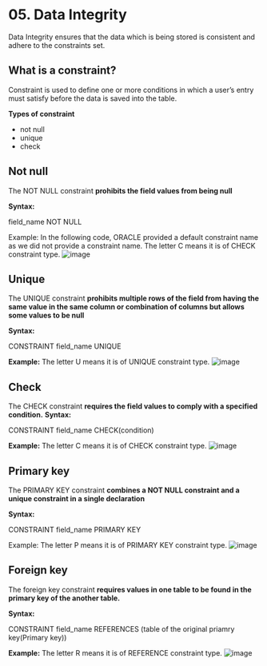 # 05. Data Integrity
Data Integrity ensures that the data which is being stored is consistent and adhere to the constraints set.

## What is a constraint?
Constraint is used to define one or more conditions in which a user’s entry must satisfy before the data is saved into the table.

**Types of constraint**
- not null
- unique
- check

## Not null
The NOT NULL constraint **prohibits the field values from being null**

**Syntax:**

field_name NOT NULL

Example:
In the following code, ORACLE provided a default constraint name as we did not provide a constraint name. The letter C means it is of CHECK constraint type.
![image](https://github.com/Fong20/Learning-repository/assets/150316121/7c44e1b1-b3d4-4763-aba1-2392f5ad8268)

## Unique
The UNIQUE constraint **prohibits multiple rows of the field from having the same value in the same column or combination of columns but allows some values to
be null**

**Syntax:**

CONSTRAINT field_name UNIQUE

**Example:**
The letter U means it is of UNIQUE constraint type.
![image](https://github.com/Fong20/Learning-repository/assets/150316121/6bf95626-5c5f-4fd8-8d8a-a300dd657edf)


## Check 
The CHECK constraint **requires the field values to comply with a specified condition.**
**Syntax:**

CONSTRAINT field_name CHECK(condition)

**Example:**
The letter C means it is of CHECK constraint type.
![image](https://github.com/Fong20/Learning-repository/assets/150316121/be0416cb-7a9f-4b16-a24b-2293b9c20e6c)

## Primary key
The PRIMARY KEY constraint **combines a NOT NULL constraint and a unique constraint in a single declaration**

**Syntax:**

CONSTRAINT field_name PRIMARY KEY

Example:
The letter P means it is of PRIMARY KEY constraint type.
![image](https://github.com/Fong20/Learning-repository/assets/150316121/4fc20790-00b4-49bd-94c2-2dce6d37eef4)

## Foreign key
The foreign key constraint **requires values in one table to be found in the primary key of the another table.**

**Syntax:**

CONSTRAINT field_name REFERENCES (table of the original priamry key(Primary key))

**Example:**
The letter R means it is of REFERENCE constraint type.
![image](https://github.com/Fong20/Learning-repository/assets/150316121/0bdaeac3-91a7-4fbd-b91a-8b55a28010c5)



